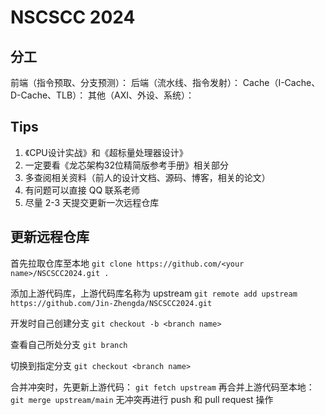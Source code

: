 # NSCSCC 2024

## 分工

前端（指令预取、分支预测）：
后端（流水线、指令发射）：
Cache（I-Cache、D-Cache、TLB）：
其他（AXI、外设、系统）：

## Tips

1. 《CPU设计实战》和《超标量处理器设计》
2. 一定要看《龙芯架构32位精简版参考手册》相关部分
3. 多查阅相关资料（前人的设计文档、源码、博客，相关的论文）
4. 有问题可以直接 QQ 联系老师
5. 尽量 2-3 天提交更新一次远程仓库

## 更新远程仓库

首先拉取仓库至本地
`git clone https://github.com/<your name>/NSCSCC2024.git .`

添加上游代码库，上游代码库名称为 upstream
`git remote add upstream https://github.com/Jin-Zhengda/NSCSCC2024.git`

开发时自己创建分支
`git checkout -b <branch name>`

查看自己所处分支
`git branch`

切换到指定分支
`git checkout <branch name>`

合并冲突时，先更新上游代码：
`git fetch upstream`
再合并上游代码至本地：
`git merge upstream/main`
无冲突再进行 push 和 pull request 操作
